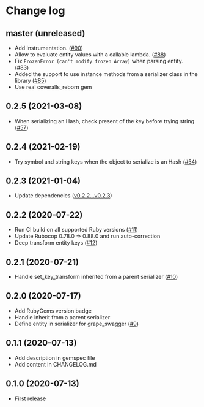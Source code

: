 # Change log

## master (unreleased)

* Add instrumentation. ([#90](https://github.com/petalmd/bright_serializer/pull/90))
* Allow to evaluate entity values with a callable lambda. ([#88](https://github.com/petalmd/bright_serializer/pull/88))
* Fix `FrozenError (can't modify frozen Array)` when parsing entity. ([#83](https://github.com/petalmd/bright_serializer/pull/83))
* Added the support to use instance methods from a serializer class in the library ([#85](https://github.com/petalmd/bright_serializer/pull/85))
* Use real coveralls_reborn gem

## 0.2.5 (2021-03-08)

* When serializing an Hash, check present of the key before trying string ([#57](https://github.com/petalmd/bright_serializer/pull/57))

## 0.2.4 (2021-02-19)

* Try symbol and string keys when the object to serialize is an Hash ([#54](https://github.com/petalmd/bright_serializer/pull/54))

## 0.2.3 (2021-01-04)

* Update dependencies ([v0.2.2...v0.2.3](https://github.com/petalmd/bright_serializer/compare/v0.2.2...v0.2.3))

## 0.2.2 (2020-07-22)

* Run CI build on all supported Ruby versions ([#11](https://github.com/petalmd/bright_serializer/pull/11))
* Update Rubocop 0.78.0 => 0.88.0 and run auto-correction
* Deep transform entity keys ([#12](https://github.com/petalmd/bright_serializer/pull/12))

## 0.2.1 (2020-07-21)

* Handle set_key_transform inherited from a parent serializer ([#10](https://github.com/petalmd/bright_serializer/pull/10))

## 0.2.0 (2020-07-17)

* Add RubyGems version badge
* Handle inherit from a parent serializer
* Define entity in serializer for grape_swagger ([#9](https://github.com/petalmd/bright_serializer/pull/9))

## 0.1.1 (2020-07-13)

* Add description in gemspec file
* Add content in CHANGELOG.md

## 0.1.0 (2020-07-13)

* First release
